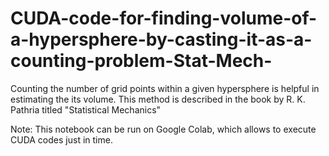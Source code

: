 # CUDA-code-for-finding-volume-of-a-hypersphere-by-casting-it-as-a-counting-problem-Stat-Mech-
Counting the number of grid points within a given hypersphere is helpful in estimating the its volume. This method is described in the book by R. K. Pathria titled "Statistical Mechanics" 

Note: This notebook can be run on Google Colab, which allows to execute CUDA codes just in time.
